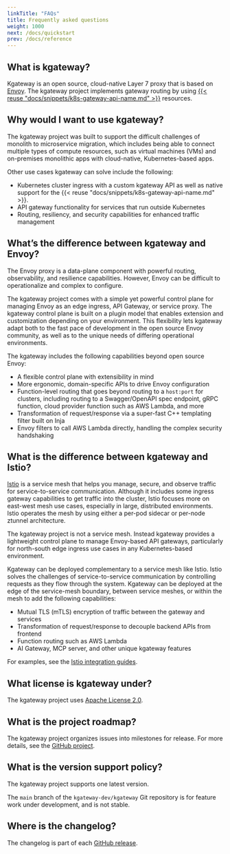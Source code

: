 ```yaml
---
linkTitle: "FAQs"
title: Frequently asked questions
weight: 1000
next: /docs/quickstart
prev: /docs/reference
---
```


## What is kgateway?

Kgateway is an open source, cloud-native Layer 7 proxy that is based on [Envoy](https://www.envoyproxy.io/). The kgateway project implements gateway routing by using [{{< reuse "docs/snippets/k8s-gateway-api-name.md" >}}](https://gateway-api.sigs.k8s.io/) resources.

## Why would I want to use kgateway?

The kgateway project was built to support the difficult challenges of monolith to microservice migration, which includes being able to connect multiple types of compute resources, such as virtual machines (VMs) and on-premises monolithic apps with cloud-native, Kubernetes-based apps.

Other use cases kgateway can solve include the following:

* Kubernetes cluster ingress with a custom kgateway API as well as native support for the {{< reuse "docs/snippets/k8s-gateway-api-name.md" >}}.
* API gateway functionality for services that run outside Kubernetes
* Routing, resiliency, and security capabilities for enhanced traffic management

## What’s the difference between kgateway and Envoy? 

The Envoy proxy is a data-plane component with powerful routing, observability, and resilience capabilities. However, Envoy can be difficult to operationalize and complex to configure. 

The kgateway project comes with a simple yet powerful control plane for managing Envoy as an edge ingress, API Gateway, or service proxy. The kgateway control plane is built on a plugin model that enables extension and customization depending on your environment. This flexibility lets kgateway adapt both to the fast pace of development in the open source Envoy community, as well as to the unique needs of differing operational environments.

The kgateway includes the following capabilities beyond open source Envoy:

* A flexible control plane with extensibility in mind
* More ergonomic, domain-specific APIs to drive Envoy configuration
* Function-level routing that goes beyond routing to a `host:port` for clusters, including routing to a Swagger/OpenAPI spec endpoint, gRPC function, cloud provider function such as AWS Lambda, and more
* Transformation of request/response via a super-fast C++ templating filter built on Inja
* Envoy filters to call AWS Lambda directly, handling the complex security handshaking

## What is the difference between kgateway and Istio?

[Istio](https://istio.io/latest/docs/overview/what-is-istio/) is a service mesh that helps you manage, secure, and observe traffic for service-to-service communication. Although it includes some ingress gateway capabilities to get traffic into the cluster, Istio focuses more on east-west mesh use cases, especially in large, distributed environments. Istio operates the mesh by using either a per-pod sidecar or per-node ztunnel architecture.

The kgateway project is not a service mesh. Instead kgateway provides a lightweight control plane to manage Envoy-based API gateways, particularly for north-south edge ingress use cases in any Kubernetes-based environment. 

Kgateway can be deployed complementary to a service mesh like Istio. Istio solves the challenges of service-to-service communication by controlling requests as they flow through the system. Kgateway can be deployed at the edge of the service-mesh boundary, between service meshes, or within the mesh to add the following capabilities:

* Mutual TLS (mTLS) encryption of traffic between the gateway and services
* Transformation of request/response to decouple backend APIs from frontend
* Function routing such as AWS Lambda
* AI Gateway, MCP server, and other unique kgateway features

For examples, see the [Istio integration guides](/docs/integrations/istio/).

## What license is kgateway under?

The kgateway project uses [Apache License 2.0](http://www.apache.org/licenses/).

## What is the project roadmap?

The kgateway project organizes issues into milestones for release. For more details, see the [GitHub project](https://github.com/kgateway-dev/kgateway/milestones).

## What is the version support policy?

The kgateway project supports one latest version.

The `main` branch of the `kgateway-dev/kgateway` Git repository is for feature work under development, and is not stable.

## Where is the changelog?

The changelog is part of each [GitHub release](https://github.com/kgateway-dev/kgateway/releases).

<!--
## Is there enterprise software that is based on kgateway?

{{< cards >}}
  {{< card link="https://www.solo.io/products/gloo-gateway/" title="Solo.io" tag= "Enterprise" image="/img/gloo-gateway-ver-light-on-dark.png" icon="external-link">}}
{{< /cards >}} -->
